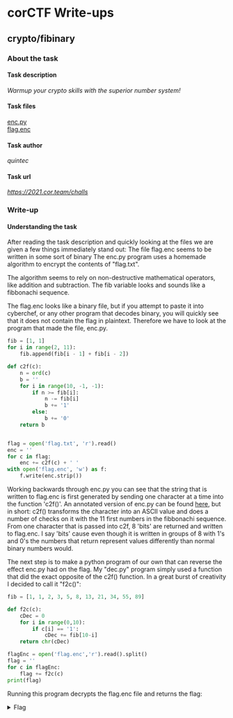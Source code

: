 # corCTF Write-ups

## crypto/fibinary

### About the task
#### Task description
*Warmup your crypto skills with the superior number system!*
#### Task files
[enc.py](https://corctf2021-files.storage.googleapis.com/uploads/cbc718b0b14f91af5c231ed0b6091d2336484619d536bce505a34fa27ec90be8/enc.py)   
[flag.enc](https://corctf2021-files.storage.googleapis.com/uploads/034184c574279b6889c553d222d2f8c8f1725b56f70f9acb4bc716bc7cabf8df/flag.enc)
#### Task author
*quintec*
#### Task url
*https://2021.cor.team/challs*

### Write-up
#### Understanding the task
After reading the task description and quickly looking at the files we are given a few things immediately stand out:
The file flag.enc seems to be written in some sort of binary
The enc.py program uses a homemade algorithm to encrypt the contents of "flag.txt".

The algorithm seems to rely on non-destructive mathematical operators, like addition and subtraction.
The fib variable looks and sounds like a fibbonachi sequence.

The flag.enc looks like a binary file, but if you attempt to paste it into cyberchef, or any other program that decodes binary, you will quickly see that it does not contain the flag in plaintext. Therefore we have to look at the program that made the file, enc.py.

```python
fib = [1, 1]
for i in range(2, 11):
	fib.append(fib[i - 1] + fib[i - 2])

def c2f(c):
	n = ord(c)
	b = ''
	for i in range(10, -1, -1):
		if n >= fib[i]:
			n -= fib[i]
			b += '1'
		else:
			b += '0'
	return b


flag = open('flag.txt', 'r').read()
enc = ''
for c in flag:
	enc += c2f(c) + ' '
with open('flag.enc', 'w') as f:
	f.write(enc.strip())
```

Working backwards through enc.py you can see that the string that is written to flag.enc is first generated by sending one character at a time into the function 'c2f()'. An annotated version of enc.py can be found [here](fibinary/enc.py), but in short: c2f() transforms the character into an ASCII value and does a number of checks on it with the 11 first numbers in the fibbonachi sequence. From one character that is passed into c2f, 8 'bits' are returned and written to flag.enc. I say 'bits' cause even though it is written in groups of 8 with 1's and 0's the numbers that return represent values differently than normal binary numbers would.

The next step is to make a python program of our own that can reverse the effect enc.py had on the flag. My "dec.py" program simply used a function that did the exact opposite of the c2f() function. In a great burst of creativity I decided to call it "f2c()":

```python
fib = [1, 1, 2, 3, 5, 8, 13, 21, 34, 55, 89]

def f2c(c):
	cDec = 0
	for i in range(0,10):
		if c[i] == '1':
			cDec += fib[10-i]
	return chr(cDec)

flagEnc = open('flag.enc','r').read().split()
flag = ''
for c in flagEnc:
	flag += f2c(c)
print(flag)
```
 
Running this program decrypts the flag.enc file and returns the flag:

<details>
<summary>Flag</summary>
<b>corctf{b4s3d_4nd_f1bp!113d}</b>
</details>









